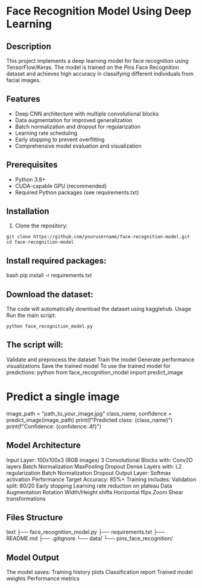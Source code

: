 # Face Recognition Model Using Deep Learning

## Description
This project implements a deep learning model for face recognition using TensorFlow/Keras. The model is trained on the Pins Face Recognition dataset and achieves high accuracy in classifying different individuals from facial images.

## Features
- Deep CNN architecture with multiple convolutional blocks
- Data augmentation for improved generalization
- Batch normalization and dropout for regularization
- Learning rate scheduling
- Early stopping to prevent overfitting
- Comprehensive model evaluation and visualization

## Prerequisites
- Python 3.8+
- CUDA-capable GPU (recommended)
- Required Python packages (see requirements.txt)

## Installation

1. Clone the repository:
```
git clone https://github.com/yourusername/face-recognition-model.git
cd face-recognition-model
```
## Install required packages:
bash
pip install -r requirements.txt

## Download the dataset:
The code will automatically download the dataset using kagglehub.
Usage
Run the main script:
```
python face_recognition_model.py
```
## The script will:
Validate and preprocess the dataset
Train the model
Generate performance visualizations
Save the trained model
To use the trained model for predictions:
python
from face_recognition_model import predict_image

# Predict a single image
image_path = "path_to_your_image.jpg"
class_name, confidence = predict_image(image_path)
print(f"Predicted class: {class_name}")
print(f"Confidence: {confidence:.4f}")

## Model Architecture
Input Layer: 100x100x3 (RGB images)
3 Convolutional Blocks with:
Conv2D layers
Batch Normalization
MaxPooling
Dropout
Dense Layers with:
L2 regularization
Batch Normalization
Dropout
Output Layer: Softmax activation
Performance
Target Accuracy: 85%+
Training includes:
Validation split: 80/20
Early stopping
Learning rate reduction on plateau
Data Augmentation
Rotation
Width/Height shifts
Horizontal flips
Zoom
Shear transformations
## Files Structure
text
├── face_recognition_model.py
├── requirements.txt
├── README.md
├── .gitignore
└── data/
    └── pins_face_recognition/

## Model Output
The model saves:
Training history plots
Classification report
Trained model weights
Performance metrics
